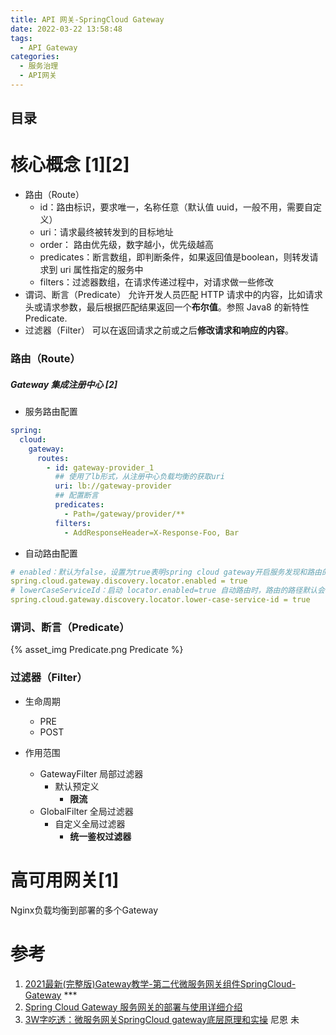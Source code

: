 ```yaml
---
title: API 网关-SpringCloud Gateway
date: 2022-03-22 13:58:48
tags:
  - API Gateway
categories: 
  - 服务治理
  - API网关    
---
```


<p></p>
<!-- more -->

## 目录
<!-- toc -->

#  核心概念 [1][2]
+ 路由（Route）
  - id：路由标识，要求唯一，名称任意（默认值 uuid，一般不用，需要自定义）
  - uri：请求最终被转发到的目标地址
  - order： 路由优先级，数字越小，优先级越高
  - predicates：断言数组，即判断条件，如果返回值是boolean，则转发请求到 uri 属性指定的服务中
  - filters：过滤器数组，在请求传递过程中，对请求做一些修改
+ 谓词、断言（Predicate）
  允许开发人员匹配 HTTP 请求中的内容，比如请求头或请求参数，最后根据匹配结果返回一个**布尔值**。参照 Java8 的新特性Predicate.
+ 过滤器（Filter）
  可以在返回请求之前或之后**修改请求和响应的内容**。
  
###  路由（Route）
##### Gateway 集成注册中心 [2]
+ 服务路由配置
``` yaml
spring:
  cloud:
    gateway:
      routes:
        - id: gateway-provider_1
          ## 使用了lb形式，从注册中心负载均衡的获取uri
          uri: lb://gateway-provider
          ## 配置断言
          predicates:
            - Path=/gateway/provider/**
          filters:
            - AddResponseHeader=X-Response-Foo, Bar
```


+ 自动路由配置
``` yaml
# enabled：默认为false，设置为true表明spring cloud gateway开启服务发现和路由的功能，网关自动根据注册中心的服务名为每个服务创建一个router，将以服务名开头的请求路径转发到对应的服务
spring.cloud.gateway.discovery.locator.enabled = true
# lowerCaseServiceId：启动 locator.enabled=true 自动路由时，路由的路径默认会使用大写ID，若想要使用小写ID，可将lowerCaseServiceId设置为true
spring.cloud.gateway.discovery.locator.lower-case-service-id = true
```

### 谓词、断言（Predicate）
{% asset_img  Predicate.png   Predicate %}

### 过滤器（Filter）
+ 生命周期
  + PRE
  + POST
  
+ 作用范围
  + GatewayFilter 局部过滤器 
    - 默认预定义
      - **限流**
  + GlobalFilter 全局过滤器 
    - 自定义全局过滤器
      - **统一鉴权过滤器**
      
      




# 高可用网关[1]

Nginx负载均衡到部署的多个Gateway



# 参考
1. [2021最新(完整版)Gateway教学-第二代微服务网关组件SpringCloud-Gateway](https://www.bilibili.com/video/BV11i4y1F7eu?p=8) ***
2. [Spring Cloud Gateway 服务网关的部署与使用详细介绍](https://blog.csdn.net/a745233700/article/details/122917167)
100. [3W字吃透：微服务网关SpringCloud gateway底层原理和实操](https://www.cnblogs.com/crazymakercircle/p/17436191.html)   尼恩 未 

